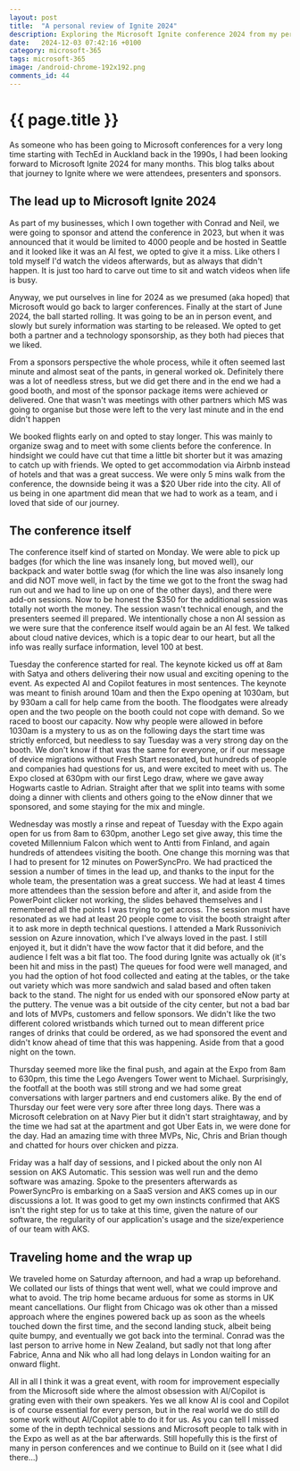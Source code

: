 ```yaml
---
layout: post
title:  "A personal review of Ignite 2024"
description: Exploring the Microsoft Ignite conference 2024 from my personal perspective as a sponsor, presenter and attendee
date:   2024-12-03 07:42:16 +0100
category: microsoft-365
tags: microsoft-365
image: /android-chrome-192x192.png
comments_id: 44
---
```

<h1>{{ page.title }}</h1>

As someone who has been going to Microsoft conferences for a very long time starting with TechEd in Auckland back in the 1990s, I had been looking forward to Microsoft Ignite 2024 for many months.   This blog talks about that journey to Ignite where we were attendees, presenters and sponsors.

## The lead up to Microsoft Ignite 2024

As part of my businesses, which I own together with Conrad and Neil, we were going to sponsor and attend the conference in 2023, but when it was announced that it would be limited to 4000 people and be hosted in Seattle and it looked like it was an AI fest, we opted to give it a miss.   Like others I told myself I'd watch the videos afterwards, but as always that didn't happen.   It is just too hard to carve out time to sit and watch videos when life is busy.

Anyway, we put ourselves in line for 2024 as we presumed (aka hoped) that Microsoft would go back to larger conferences.  Finally at the start of June 2024, the ball started rolling.   It was going to be an in person event, and slowly but surely information was starting to be released.  We opted to get both a partner and a technology sponsorship, as they both had pieces that we liked.

From a sponsors perspective the whole process, while it often seemed last minute and almost seat of the pants, in general worked ok.   Definitely there was a lot of needless stress, but we did get there and in the end we had a good booth, and most of the sponsor package items were achieved or delivered.   One that wasn't was meetings with other partners which MS was going to organise but those were left to the very last minute and in the end didn't happen

We booked flights early on and opted to stay longer.  This was mainly to organize swag and to meet with some clients before the conference.  In hindsight we could have cut that time a little bit shorter but it was amazing to catch up with friends.   We opted to get accommodation via Airbnb instead of hotels and that was a great success.  We were only 5 mins walk from the conference, the downside being it was a $20 Uber ride into the city.  All of us being in one apartment did mean that we had to work as a team, and i loved that side of our journey.

## The conference itself

The conference itself kind of started on Monday.  We were able to pick up badges (for which the line was insanely long, but moved well), our backpack and water bottle swag (for which the line was also insanely long and did NOT move well, in fact by the time we got to the front the swag had run out and we had to line up on one of the other days), and there were add-on sessions.   Now to be honest the $350 for the additional session was totally not worth the money.   The session wasn't technical enough, and the presenters seemed ill prepared.   We intentionally chose a non AI session as we were sure that the conference itself would again be an AI fest.   We talked about cloud native devices, which is a topic dear to our heart, but all the info was really surface information, level 100 at best.

Tuesday the conference started for real.  The keynote kicked us off at 8am with Satya and others delivering their now usual and exciting opening to the event.   As expected AI and Copilot features in most sentences.  The keynote was meant to finish around 10am and then the Expo opening at 1030am, but by 930am a call for help came from the booth.  The floodgates were already open and the two people on the booth could not cope with demand.   So we raced to boost our capacity.   Now why people were allowed in before 1030am is a mystery to us as on the following days the start time was strictly enforced, but needless to say Tuesday was a very strong day on the booth.   We don't know if that was the same for everyone, or if our message of device migrations without Fresh Start resonated, but hundreds of people and companies had questions for us, and were excited to meet with us.  The Expo closed at 630pm with our first Lego draw, where we gave away Hogwarts castle to Adrian.   Straight after that we split into teams with some doing a dinner with clients and others going to the eNow dinner that we sponsored, and some staying for the mix and mingle.

Wednesday was mostly a rinse and repeat of Tuesday with the Expo again open for us from 8am to 630pm, another Lego set give away, this time the coveted Millennium Falcon which went to Antti from Finland, and again hundreds of attendees visiting the booth.  One change this morning was that I had to present for 12 minutes on PowerSyncPro.  We had practiced the session a number of times in the lead up, and thanks to the input for the whole team, the presentation was a great success.  We had at least 4 times more attendees than the session before and after it, and aside from the PowerPoint clicker not working, the slides behaved themselves and I remembered all the points I was trying to get across.  The session must have resonated as we had at least 20 people come to visit the booth straight after it to ask more in depth technical questions.  I attended a Mark Russonivich session on Azure innovation, which I've always loved in the past.   I still enjoyed it, but it didn't have the wow factor that it did before, and the audience I felt was a bit flat too.  The food during Ignite was actually ok (it's been hit and miss in the past)   The queues for food were well managed, and you had the option of hot food collected and eating at the tables, or the take out variety which was more sandwich and salad based and often taken back to the stand.  The night for us ended with our sponsored eNow party at the puttery.  The venue was a bit outside of the city center, but not a bad bar and lots of MVPs, customers and fellow sponsors.  We didn't like the two different colored wristbands which turned out to mean different price ranges of drinks that could be ordered, as we had sponsored the event and didn't know ahead of time that this was happening.   Aside from that a good night on the town.

Thursday seemed more like the final push, and again at the Expo from 8am to 630pm, this time the Lego Avengers Tower went to Michael. Surprisingly, the footfall at the booth was still strong and we had some great conversations with larger partners and end customers alike.   By the end of Thursday our feet were very sore after three long days.   There was a Microsoft celebration on at Navy Pier but it didn't start straightaway, and by the time we had sat at the apartment and got Uber Eats in, we were done for the day.  Had an amazing time with three MVPs, Nic, Chris and Brian though and chatted for hours over chicken and pizza.

Friday was a half day of sessions, and I picked about the only non AI session on AKS Automatic.  This session was well run and the demo software was amazing.  Spoke to the presenters afterwards as PowerSyncPro is embarking on a SaaS version and AKS comes up in our discussions a lot.   It was good to get my own instincts confirmed that AKS isn't the right step for us to take at this time, given the nature of our software, the regularity of our application's usage and the size/experience of our team with AKS. 

## Traveling home and the wrap up

We traveled home on Saturday afternoon, and had a wrap up beforehand.   We collated our lists of things that went well, what we could improve and what to avoid.  The trip home became arduous for some as storms in UK meant cancellations.   Our flight from Chicago was ok other than a missed approach where the engines powered back up as soon as the wheels touched down the first time, and the second landing stuck, albeit being quite bumpy, and eventually we got back into the terminal.  Conrad was the last person to arrive home in New Zealand, but sadly not that long after Fabrice, Anna and Nik who all had long delays in London waiting for an onward flight.

All in all I think it was a great event, with room for improvement especially from the Microsoft side where the almost obsession with AI/Copilot is grating even with their own speakers.  Yes we all know AI is cool and Copilot is of course essential for every person, but in the real world we do still do some work without AI/Copilot able to do it for us.   As you can tell I missed some of the in depth technical sessions and Microsoft people to talk with in the Expo as well as at the bar afterwards.   Still hopefully this is the first of many in person conferences and we continue to Build on it (see what I did there...)

